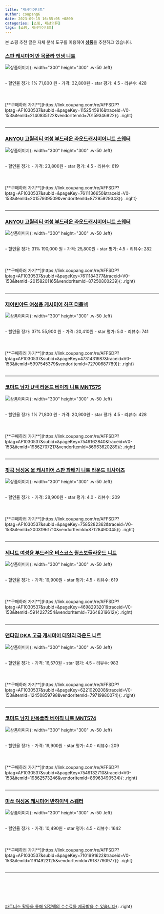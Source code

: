 ```yaml
---
title: "캐시미어니트"
author: coupang6
date: 2023-09-15 16:55:05 +0800
categories: [쇼핑, 패션의류]
tags: [쇼핑, 캐시미어니트]
---
```


본 쇼핑 추천 글은 자체 분석 도구를 이용하여 [**상품**](https://link.coupang.com/a/bao1ui)을 추천하고 있습니다.

### [스판 캐시미어 반 목폴라 인생 니트](https://link.coupang.com/re/AFFSDP?lptag=AF1030537&subid=&pageKey=1152545916&traceid=V0-153&itemId=2140835122&vendorItemId=70159346822)

![상품이미지](https://thumbnail8.coupangcdn.com/thumbnails/remote/230x230ex/image/vendor_inventory/89a9/4e8be0d887065389fa9220ee872597c0d618dbbf4c3d73cb4b65bba33872.jpg){: width="300" height="300" .w-50 .left}


<br>
- 할인율 정가: 1%  71,800   원
- 가격: 32,800원
- star 평가: 4.5
- 리뷰수: 428
<br>
<br>
<br>
<br>
[**구매하러 가기**](https://link.coupang.com/re/AFFSDP?lptag=AF1030537&subid=&pageKey=1152545916&traceid=V0-153&itemId=2140835122&vendorItemId=70159346822){: .right}
<br>
<br>

---

### [ANYOU 고퀄리티 여성 부드러운 라운드캐시미어니트 스웨터](https://link.coupang.com/re/AFFSDP?lptag=AF1030537&subid=&pageKey=7611136650&traceid=V0-153&itemId=20157939509&vendorItemId=87295929343)

![상품이미지](https://thumbnail9.coupangcdn.com/thumbnails/remote/230x230ex/image/vendor_inventory/a43d/aea8d92fd36299885db08b32903ce8ca09622d4b94a938d6fb996166e076.jpg){: width="300" height="300" .w-50 .left}


<br>
- 할인율 정가: 
- 가격: 23,800원
- star 평가: 4.5
- 리뷰수: 619
<br>
<br>
<br>
<br>
[**구매하러 가기**](https://link.coupang.com/re/AFFSDP?lptag=AF1030537&subid=&pageKey=7611136650&traceid=V0-153&itemId=20157939509&vendorItemId=87295929343){: .right}
<br>
<br>

---

### [ANYOU 고퀄리티 여성 부드러운 라운드캐시미어니트 스웨터](https://link.coupang.com/re/AFFSDP?lptag=AF1030537&subid=&pageKey=7611184377&traceid=V0-153&itemId=20158201165&vendorItemId=87250800239)

![상품이미지](https://thumbnail9.coupangcdn.com/thumbnails/remote/230x230ex/image/vendor_inventory/a43d/aea8d92fd36299885db08b32903ce8ca09622d4b94a938d6fb996166e076.jpg){: width="300" height="300" .w-50 .left}


<br>
- 할인율 정가: 31%  190,000   원
- 가격: 25,800원
- star 평가: 4.5
- 리뷰수: 282
<br>
<br>
<br>
<br>
[**구매하러 가기**](https://link.coupang.com/re/AFFSDP?lptag=AF1030537&subid=&pageKey=7611184377&traceid=V0-153&itemId=20158201165&vendorItemId=87250800239){: .right}
<br>
<br>

---

### [제이빈야드 여성용 케시미어 하프 터틀넥](https://link.coupang.com/re/AFFSDP?lptag=AF1030537&subid=&pageKey=4731431987&traceid=V0-153&itemId=5997545379&vendorItemId=72700687789)

![상품이미지](https://thumbnail6.coupangcdn.com/thumbnails/remote/230x230ex/image/rs_quotation_api/oesobphx/c6e969348e6f4bfab101b88b5506863f.jpg){: width="300" height="300" .w-50 .left}


<br>
- 할인율 정가: 37%  55,900   원
- 가격: 20,410원
- star 평가: 5.0
- 리뷰수: 741
<br>
<br>
<br>
<br>
[**구매하러 가기**](https://link.coupang.com/re/AFFSDP?lptag=AF1030537&subid=&pageKey=4731431987&traceid=V0-153&itemId=5997545379&vendorItemId=72700687789){: .right}
<br>
<br>

---

### [코마드 남자 U넥 라운드 베이직 니트 MNT575](https://link.coupang.com/re/AFFSDP?lptag=AF1030537&subid=&pageKey=7549162840&traceid=V0-153&itemId=19862707217&vendorItemId=86963620289)

![상품이미지](https://thumbnail10.coupangcdn.com/thumbnails/remote/230x230ex/image/vendor_inventory/cc4c/2994e0be03b45ae0c8b820af7a1beb65c53343e19d6c3e11fc94d9d6b2b0.jpg){: width="300" height="300" .w-50 .left}


<br>
- 할인율 정가: 1%  71,800   원
- 가격: 20,900원
- star 평가: 4.5
- 리뷰수: 428
<br>
<br>
<br>
<br>
[**구매하러 가기**](https://link.coupang.com/re/AFFSDP?lptag=AF1030537&subid=&pageKey=7549162840&traceid=V0-153&itemId=19862707217&vendorItemId=86963620289){: .right}
<br>
<br>

---

### [핏콕 남성용 울 캐시미어 스판 꽈배기 니트 라운드 빅사이즈](https://link.coupang.com/re/AFFSDP?lptag=AF1030537&subid=&pageKey=7585282362&traceid=V0-153&itemId=20031961710&vendorItemId=87128490045)

![상품이미지](https://thumbnail6.coupangcdn.com/thumbnails/remote/230x230ex/image/vendor_inventory/0e06/ca4053ee246bdb0b3f81f503cdc75ee3df134db2b5589ab4f48aa89243ce.jpg){: width="300" height="300" .w-50 .left}


<br>
- 할인율 정가: 
- 가격: 28,900원
- star 평가: 4.0
- 리뷰수: 209
<br>
<br>
<br>
<br>
[**구매하러 가기**](https://link.coupang.com/re/AFFSDP?lptag=AF1030537&subid=&pageKey=7585282362&traceid=V0-153&itemId=20031961710&vendorItemId=87128490045){: .right}
<br>
<br>

---

### [제니트 여성용 부드러운 비스코스 윌스보들라운드 니트](https://link.coupang.com/re/AFFSDP?lptag=AF1030537&subid=&pageKey=4698293201&traceid=V0-153&itemId=5914227254&vendorItemId=73648319612)

![상품이미지](https://thumbnail6.coupangcdn.com/thumbnails/remote/230x230ex/image/retail/images/8404309041487-7f176d4f-6fbd-402d-b040-752d7655f977.jpg){: width="300" height="300" .w-50 .left}


<br>
- 할인율 정가: 
- 가격: 19,900원
- star 평가: 4.5
- 리뷰수: 619
<br>
<br>
<br>
<br>
[**구매하러 가기**](https://link.coupang.com/re/AFFSDP?lptag=AF1030537&subid=&pageKey=4698293201&traceid=V0-153&itemId=5914227254&vendorItemId=73648319612){: .right}
<br>
<br>

---

### [맨타임 DKA 고급 캐시미어 데일리 라운드 니트](https://link.coupang.com/re/AFFSDP?lptag=AF1030537&subid=&pageKey=6221020208&traceid=V0-153&itemId=12450859798&vendorItemId=79719980074)

![상품이미지](https://thumbnail9.coupangcdn.com/thumbnails/remote/230x230ex/image/rs_quotation_api/aagqeypk/5e1953838c4b43e7aeaf88d333cf0427.jpg){: width="300" height="300" .w-50 .left}


<br>
- 할인율 정가: 
- 가격: 16,570원
- star 평가: 4.5
- 리뷰수: 983
<br>
<br>
<br>
<br>
[**구매하러 가기**](https://link.coupang.com/re/AFFSDP?lptag=AF1030537&subid=&pageKey=6221020208&traceid=V0-153&itemId=12450859798&vendorItemId=79719980074){: .right}
<br>
<br>

---

### [코마드 남자 반목폴라 베이직 니트 MNT574](https://link.coupang.com/re/AFFSDP?lptag=AF1030537&subid=&pageKey=7549132710&traceid=V0-153&itemId=19862573246&vendorItemId=86963490534)

![상품이미지](https://thumbnail8.coupangcdn.com/thumbnails/remote/230x230ex/image/vendor_inventory/4a43/8c38dfcf2ebf2aad65d56e274e7b989cd59b0452917b80eee33a752934f6.jpg){: width="300" height="300" .w-50 .left}


<br>
- 할인율 정가: 
- 가격: 19,900원
- star 평가: 4.0
- 리뷰수: 209
<br>
<br>
<br>
<br>
[**구매하러 가기**](https://link.coupang.com/re/AFFSDP?lptag=AF1030537&subid=&pageKey=7549132710&traceid=V0-153&itemId=19862573246&vendorItemId=86963490534){: .right}
<br>
<br>

---

### [미쏘 여성용 캐시미어 반하이넥 스웨터](https://link.coupang.com/re/AFFSDP?lptag=AF1030537&subid=&pageKey=7101991622&traceid=V0-153&itemId=11914922125&vendorItemId=79187790977)

![상품이미지](https://thumbnail7.coupangcdn.com/thumbnails/remote/230x230ex/image/rs_quotation_api/v7qgbvdg/c40a632bb81a4b4abc59dbbaf8328d5d.jpg){: width="300" height="300" .w-50 .left}


<br>
- 할인율 정가: 
- 가격: 10,490원
- star 평가: 4.5
- 리뷰수: 1642
<br>
<br>
<br>
<br>
[**구매하러 가기**](https://link.coupang.com/re/AFFSDP?lptag=AF1030537&subid=&pageKey=7101991622&traceid=V0-153&itemId=11914922125&vendorItemId=79187790977){: .right}
<br>
<br>

---
<br><br><br><br><br> [파트너스 활동을 통해 일정액의 수수료를 제공받을 수 있습니다](https://link.coupang.com/a/bao1ui){: .right}